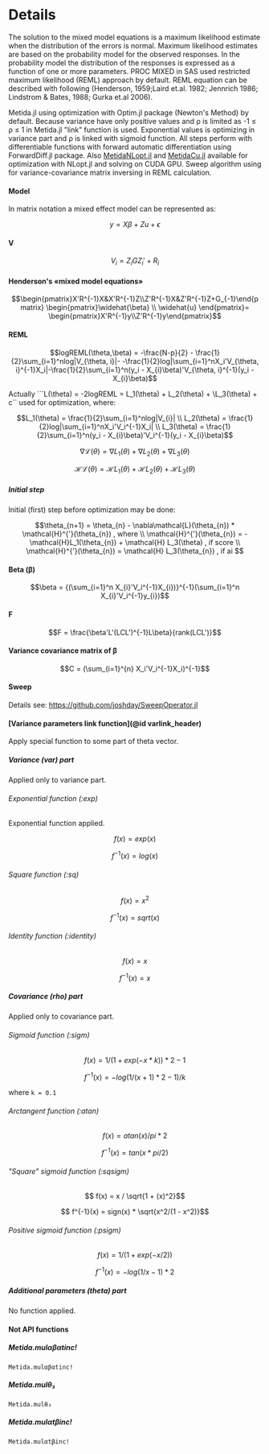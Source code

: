 # Details

The solution to the mixed model equations is a maximum likelihood estimate when the distribution of the errors is normal. Maximum likelihood estimates are based on the probability model for the observed responses. In the probability model the distribution of the responses is expressed as a function of one or more parameters. PROC MIXED in SAS used restricted maximum likelihood (REML) approach by default. REML equation can be described with following (Henderson,  1959;Laird et.al. 1982; Jennrich 1986; Lindstrom & Bates, 1988; Gurka et.al 2006).

Metida.jl using optimization with Optim.jl package (Newton's Method) by default.  Because variance have only positive values and ρ is limited as -1 ≤ ρ ≤ 1 in Metida.jl "link" function is used. Exponential values is optimizing in variance part and ρ is linked with sigmoid function.
All steps perform with differentiable functions with forward automatic differentiation using ForwardDiff.jl package. Also [MetidaNLopt.jl](https://github.com/PharmCat/MetidaNLopt.jl) and [MetidaCu.jl](https://github.com/PharmCat/MetidaCu.jl) available for optimization with NLopt.jl and solving on CUDA GPU. Sweep algorithm using for variance-covariance matrix inversing in REML calculation.

#### Model

In matrix notation a mixed effect model can be represented as:

```math
y = X\beta + Zu + \epsilon
```

#### V

```math
V_{i} = Z_{i}GZ_i'+R_{i}
```

#### Henderson's «mixed model equations»

```math
\begin{pmatrix}X'R^{-1}X&X'R^{-1}Z\\Z'R^{-1}X&Z'R^{-1}Z+G_{-1}\end{pmatrix}  \begin{pmatrix}\widehat{\beta} \\ \widehat{u} \end{pmatrix}= \begin{pmatrix}X'R^{-1}y\\Z'R^{-1}y\end{pmatrix}
```

#### REML

```math
logREML(\theta,\beta) = -\frac{N-p}{2} - \frac{1}{2}\sum_{i=1}^nlog|V_{\theta, i}|-

-\frac{1}{2}log|\sum_{i=1}^nX_i'V_{\theta, i}^{-1}X_i|-\frac{1}{2}\sum_{i=1}^n(y_i - X_{i}\beta)'V_{\theta, i}^{-1}(y_i - X_{i}\beta)
```

Actually ```L(\theta) = -2logREML = L_1(\theta) + L_2(\theta) + \L_3(\theta) + c`` used for optimization, where:

```math
L_1(\theta) = \frac{1}{2}\sum_{i=1}^nlog|V_{i}| \\

L_2(\theta) = \frac{1}{2}log|\sum_{i=1}^nX_i'V_i^{-1}X_i| \\

L_3(\theta) = \frac{1}{2}\sum_{i=1}^n(y_i - X_{i}\beta)'V_i^{-1}(y_i - X_{i}\beta)
```

```math
\nabla\mathcal{L}(\theta) = \nabla L_1(\theta) + \nabla L_2(\theta) + \nabla L_3(\theta)
```

```math
\mathcal{H}\mathcal{L}(\theta) =  \mathcal{H}L_1(\theta)  + \mathcal{H}L_2(\theta) +  \mathcal{H} L_3(\theta)
```

##### Initial step

Initial (first) step before optimization may be done:

```math
\theta_{n+1} = \theta_{n} - \nabla\mathcal{L}(\theta_{n}) * \mathcal{H}^{'}(\theta_{n}) , where \\

\mathcal{H}^{'}(\theta_{n}) = - \mathcal{H}L_1(\theta_{n})  + \mathcal{H} L_3(\theta) , if score \\

\mathcal{H}^{'}(\theta_{n}) =  \mathcal{H} L_3(\theta_{n}) , if ai

```


#### Beta (β)

```math
\beta = {(\sum_{i=1}^n X_{i}'V_i^{-1}X_{i})}^{-1}(\sum_{i=1}^n X_{i}'V_i^{-1}y_{i})
```

#### F

```math
F = \frac{\beta'L'(LCL')^{-1}L\beta}{rank(LCL')}
```

#### Variance covariance matrix of β

```math
C = (\sum_{i=1}^{n} X_i'V_i^{-1}X_i)^{-1}
```

#### Sweep

Details see: https://github.com/joshday/SweepOperator.jl

#### [Variance parameters link function](@id varlink_header)

Apply special function to some part of theta vector.

##### Variance (var) part

Applied only to variance part.

###### Exponential function (:exp)

Exponential function applied.

```math
  f(x) = exp(x)
```

```math
  f^{-1}(x) = log(x)
```

###### Square function (:sq)

```math
  f(x) = x^2
```

```math
  f^{-1}(x) = sqrt(x)
```

###### Identity function (:identity)

```math
  f(x) = x
```

```math
  f^{-1}(x) = x
```

##### Covariance (rho) part

Applied only to covariance part.

###### Sigmoid function (:sigm)

```math
  f(x) = 1 / (1 + exp(- x * k)) * 2 - 1
```

```math
  f^{-1}(x) = -log(1 / (x + 1) * 2 - 1) / k
```

where ``k = 0.1``

###### Arctangent function (:atan)

```math
  f(x) = atan(x)/pi*2
```

```math
  f^{-1}(x) = tan(x*pi/2)
```

###### "Square" sigmoid function (:sqsigm)

```math
  f(x) = x / \sqrt{1 + (x)^2}
```

```math
  f^{-1}(x) = sign(x) * \sqrt{x^2/(1 - x^2)}
```

###### Positive sigmoid function (:psigm)

```math
  f(x) = 1/(1 + exp(-x / 2))
```

```math
  f^{-1}(x) = -log(1/x - 1) * 2
```

##### Additional parameters (theta) part

No function applied.

#### Not API functions

##### Metida.mulαβαtinc!
```@docs
Metida.mulαβαtinc!
```

##### Metida.mulθ₃
```@docs
Metida.mulθ₃
```

##### Metida.mulαtβinc!
```@docs
Metida.mulαtβinc!
```
